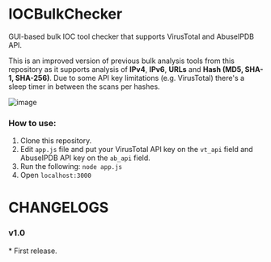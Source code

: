 # IOCBulkChecker
GUI-based bulk IOC tool checker that supports VirusTotal and AbuseIPDB API.

This is an improved version of previous bulk analysis tools from this repository as it supports analysis of **IPv4**, **IPv6**, **URLs** and **Hash (MD5, SHA-1, SHA-256)**.
Due to some API key limitations (e.g. VirusTotal) there's a sleep timer in between the scans per hashes.

![image](https://github.com/sscoconutree/IOCBulkChecker/assets/59388557/45de7493-ecab-4c6c-b226-35d25caea78b)

<h3>How to use:</h3>

1. Clone this repository.
2. Edit ```app.js``` file and put your VirusTotal API key on the ```vt_api``` field and AbuseIPDB API key on the ```ab_api``` field.
3. Run the following: ```node app.js```
4. Open ```localhost:3000```

# CHANGELOGS

<h3>v1.0</h3>
* First release.
